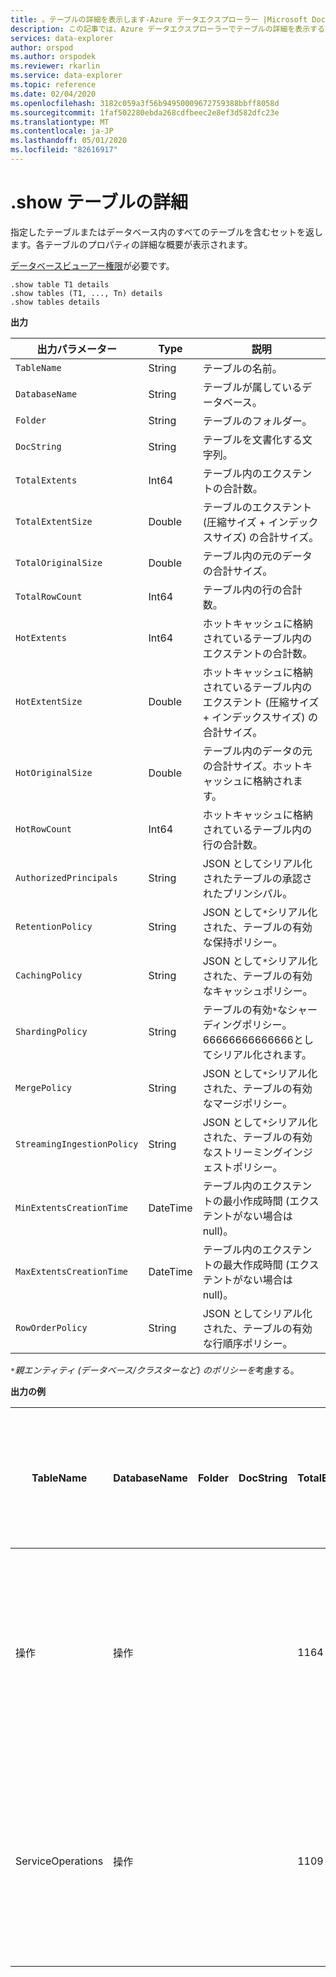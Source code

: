 ```yaml
---
title: 。テーブルの詳細を表示します-Azure データエクスプローラー |Microsoft Docs
description: この記事では、Azure データエクスプローラーでテーブルの詳細を表示する方法について説明します。
services: data-explorer
author: orspod
ms.author: orspodek
ms.reviewer: rkarlin
ms.service: data-explorer
ms.topic: reference
ms.date: 02/04/2020
ms.openlocfilehash: 3182c059a3f56b94950009672759388bbff8058d
ms.sourcegitcommit: 1faf502280ebda268cdfbeec2e8ef3d582dfc23e
ms.translationtype: MT
ms.contentlocale: ja-JP
ms.lasthandoff: 05/01/2020
ms.locfileid: "82616917"
---
```

# <a name="show-table-details"></a>.show テーブルの詳細
指定したテーブルまたはデータベース内のすべてのテーブルを含むセットを返します。各テーブルのプロパティの詳細な概要が表示されます。

[データベースビューアー権限](../management/access-control/role-based-authorization.md)が必要です。

```kusto
.show table T1 details
.show tables (T1, ..., Tn) details
.show tables details
```

**出力**

| 出力パラメーター           | Type     | 説明                                                                                     |
|----------------------------|----------|-------------------------------------------------------------------------------------------------|
| `TableName`                | String   | テーブルの名前。                                                                          |
| `DatabaseName`             | String   | テーブルが属しているデータベース。                                                         |
| `Folder`                   | String   | テーブルのフォルダー。                                                                             |
| `DocString`                | String   | テーブルを文書化する文字列。                                                                 |
| `TotalExtents`             | Int64    | テーブル内のエクステントの合計数。                                                       |
| `TotalExtentSize`          | Double   | テーブルのエクステント (圧縮サイズ + インデックスサイズ) の合計サイズ。                          |
| `TotalOriginalSize`        | Double   | テーブル内の元のデータの合計サイズ。                                                   |
| `TotalRowCount`            | Int64    | テーブル内の行の合計数。                                                          |
| `HotExtents`               | Int64    | ホットキャッシュに格納されているテーブル内のエクステントの合計数。                              |
| `HotExtentSize`            | Double   | ホットキャッシュに格納されているテーブル内のエクステント (圧縮サイズ + インデックスサイズ) の合計サイズ。 |
| `HotOriginalSize`          | Double   | テーブル内のデータの元の合計サイズ。ホットキャッシュに格納されます。                          |
| `HotRowCount`              | Int64    | ホットキャッシュに格納されているテーブル内の行の合計数。                                 |
| `AuthorizedPrincipals`     | String   | JSON としてシリアル化されたテーブルの承認されたプリンシパル。                                          |
| `RetentionPolicy`          | String   | JSON として`*`シリアル化された、テーブルの有効な保持ポリシー。                                  |
| `CachingPolicy`            | String   | JSON として`*`シリアル化された、テーブルの有効なキャッシュポリシー。                                    |
| `ShardingPolicy`           | String   | テーブルの有効`*`なシャーディングポリシー。66666666666666としてシリアル化されます。                     |
| `MergePolicy`              | String   | JSON として`*`シリアル化された、テーブルの有効なマージポリシー。                                      |
| `StreamingIngestionPolicy` | String   | JSON として`*`シリアル化された、テーブルの有効なストリーミングインジェストポリシー。                        |
| `MinExtentsCreationTime`   | DateTime | テーブル内のエクステントの最小作成時間 (エクステントがない場合は null)。         |
| `MaxExtentsCreationTime`   | DateTime | テーブル内のエクステントの最大作成時間 (エクステントがない場合は null)。         |
| `RowOrderPolicy`           | String   | JSON としてシリアル化された、テーブルの有効な行順序ポリシー。                                     |

`*`*親エンティティ (データベース/クラスターなど) のポリシーを*考慮する。

**出力の例**

| TableName         | DatabaseName | Folder | DocString | TotalExtents | TotalExtentSize | TotalOriginalSize | TotalRowCount | ホットエクステント | HotExtentSize | ホット Originalsize | ホット行数 | AuthorizedPrincipals                                                                                                                                                                               | RetentionPolicy                                                                                                                                       | CachingPolicy                                                                        | シャード Ingpolicy                                                                    | MergePolicy                                                                                                                                             | StreamingIngestionPolicy | MinExtentsCreationTime      | MaxExtentsCreationTime      |
|-------------------|--------------|--------|-----------|--------------|-----------------|-------------------|---------------|------------|---------------|-----------------|-------------|----------------------------------------------------------------------------------------------------------------------------------------------------------------------------------------------------|-------------------------------------------------------------------------------------------------------------------------------------------------------|--------------------------------------------------------------------------------------|-----------------------------------------------------------------------------------|---------------------------------------------------------------------------------------------------------------------------------------------------------|--------------------------|-----------------------------|-----------------------------|
| 操作        | 操作   |        |           | 1164         | 37687203        | 53451358          | 223325        | 29         | 838752        | 1388213         | 5117        | [{"Type": "AAD User", "DisplayName": "a7a77777-4c21-4649-95c5-350bf486087b", " alias@fabrikam.com", "aaduser = a7a77777-4c21-4649-95c5-350bf486087b", "note": ""}] "という形式で、[{" Type ":" AAD User "," DisplayName ":" "," ":" "}] | {"SoftDeletePeriod": "365.00:00:00"、"ContainerRecyclingPeriod": "1.00:00:00"、"ExtentsDataSizeLimitInBytes": 0、"OriginalDataSizeLimitInBytes": 0}  | {"Dataホットスパン": "4.00:00:00"、"Indexホットスパン": "4.00:00:00"、"dataview": []} | {"MaxRowCount": 75万, "MaxExtentSizeInMb": 1024, "MaxOriginalSizeInMb": 2048} | {"RowCountUpperBoundForMerge": 0、"MaxExtentsToMerge": 100、"LoopPeriod": "01:00:00"、"MaxRangeInHours": 3、"AllowRebuild": true、"Allowrebuild": true} | null                     |
| ServiceOperations | 操作   |        |           | 1109         | 76588803        | 91553069          | 110125        | 27         | 2635742       | 2929926         | 3162        | [{"Type": "AAD User", "DisplayName": "a7a77777-4c21-4649-95c5-350bf486087b", " alias@fabrikam.com", "aaduser = a7a77777-4c21-4649-95c5-350bf486087b", "note": ""}] "という形式で、[{" Type ":" AAD User "," DisplayName ":" "," ":" "}] | {"SoftDeletePeriod": "365.00:00:00"、"ContainerRecyclingPeriod": "1.00:00:00"、"ExtentsDataSizeLimitInBytes": 0、"OriginalDataSizeLimitInBytes": 0} | {"Dataホットスパン": "4.00:00:00"、"Indexホットスパン": "4.00:00:00"、"dataview": []} | {"MaxRowCount": 75万, "MaxExtentSizeInMb": 1024, "MaxOriginalSizeInMb": 2048} | {"RowCountUpperBoundForMerge": 0、"MaxExtentsToMerge": 100、"LoopPeriod": "01:00:00"、"MaxRangeInHours": 3、"AllowRebuild": true、"Allowrebuild": true} | null                     | 2018-02-08 15:30: 38.8489786 | 2018-02-14 07:47: 28.7660267 |
